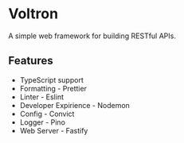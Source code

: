 # Voltron

A simple web framework for building RESTful APIs.

## Features

* TypeScript support
* Formatting - Prettier
* Linter - Eslint
* Developer Expirience - Nodemon
* Config - Convict
* Logger - Pino
* Web Server - Fastify
